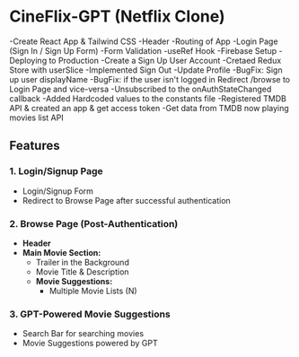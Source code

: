 # CineFlix-GPT (Netflix Clone)
   -Create React App & Tailwind CSS
   -Header
   -Routing of App
   -Login Page (Sign In / Sign Up Form)
   -Form Validation
   -useRef Hook
   -Firebase Setup
   -Deploying to Production
   -Create a Sign Up User Account
   -Cretaed Redux Store with userSlice
   -Implemented Sign Out
   -Update Profile
   -BugFix: Sign up user displayName
   -BugFix: if the user isn't logged in Redirect /browse to Login Page and vice-versa
   -Unsubscribed to the onAuthStateChanged callback
   -Added Hardcoded values to the constants file
   -Registered TMDB API & created an app & get access token
   -Get data from TMDB now playing movies list API

## Features

### 1. **Login/Signup Page**
   - Login/Signup Form
   - Redirect to Browse Page after successful authentication

### 2. **Browse Page (Post-Authentication)**
   - **Header**
   - **Main Movie Section:**
     - Trailer in the Background
     - Movie Title & Description
     - **Movie Suggestions:**
       - Multiple Movie Lists (N)

### 3. **GPT-Powered Movie Suggestions**
   - Search Bar for searching movies
   - Movie Suggestions powered by GPT
